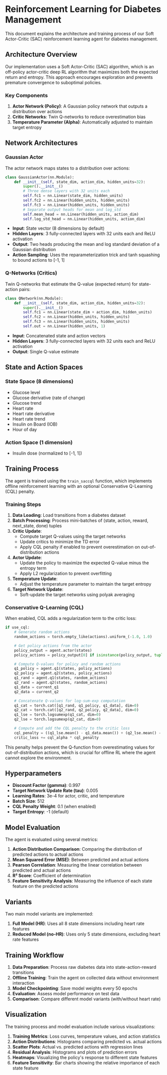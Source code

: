 # Reinforcement Learning for Diabetes Management

This document explains the architecture and training process of our Soft Actor-Critic (SAC) reinforcement learning agent for diabetes management.

## Architecture Overview

Our implementation uses a Soft Actor-Critic (SAC) algorithm, which is an off-policy actor-critic deep RL algorithm that maximizes both the expected return and entropy. This approach encourages exploration and prevents premature convergence to suboptimal policies.

### Key Components

1. **Actor Network (Policy)**: A Gaussian policy network that outputs a distribution over actions
2. **Critic Networks**: Twin Q-networks to reduce overestimation bias
3. **Temperature Parameter (Alpha)**: Automatically adjusted to maintain target entropy

## Network Architectures

### Gaussian Actor

The actor network maps states to a distribution over actions:

```python
class GaussianActor(nn.Module):
    def __init__(self, state_dim, action_dim, hidden_units=32):
        super().__init__()
        # Three dense layers with 32 units each
        self.fc1 = nn.Linear(state_dim, hidden_units)
        self.fc2 = nn.Linear(hidden_units, hidden_units)
        self.fc3 = nn.Linear(hidden_units, hidden_units)
        # Separate output heads for mean and log_std
        self.mean_head = nn.Linear(hidden_units, action_dim)
        self.log_std_head = nn.Linear(hidden_units, action_dim)
```

- **Input**: State vector (8 dimensions by default)
- **Hidden Layers**: 3 fully-connected layers with 32 units each and ReLU activation
- **Output**: Two heads producing the mean and log standard deviation of a Gaussian distribution
- **Action Sampling**: Uses the reparameterization trick and tanh squashing to bound actions to [-1, 1]

### Q-Networks (Critics)

Twin Q-networks that estimate the Q-value (expected return) for state-action pairs:

```python
class QNetwork(nn.Module):
    def __init__(self, state_dim, action_dim, hidden_units=32):
        super().__init__()
        self.fc1 = nn.Linear(state_dim + action_dim, hidden_units)
        self.fc2 = nn.Linear(hidden_units, hidden_units)
        self.fc3 = nn.Linear(hidden_units, hidden_units)
        self.out = nn.Linear(hidden_units, 1)
```

- **Input**: Concatenated state and action vectors
- **Hidden Layers**: 3 fully-connected layers with 32 units each and ReLU activation
- **Output**: Single Q-value estimate

## State and Action Spaces

### State Space (8 dimensions)
- Glucose level
- Glucose derivative (rate of change)
- Glucose trend
- Heart rate
- Heart rate derivative
- Heart rate trend
- Insulin on Board (IOB)
- Hour of day

### Action Space (1 dimension)
- Insulin dose (normalized to [-1, 1])

## Training Process

The agent is trained using the `train_saccql` function, which implements offline reinforcement learning with an optional Conservative Q-Learning (CQL) penalty.

### Training Steps

1. **Data Loading**: Load transitions from a diabetes dataset
2. **Batch Processing**: Process mini-batches of (state, action, reward, next_state, done) tuples
3. **Critic Update**:
   - Compute target Q-values using the target networks
   - Update critics to minimize the TD error
   - Apply CQL penalty if enabled to prevent overestimation on out-of-distribution actions
4. **Actor Update**:
   - Update the policy to maximize the expected Q-value minus the entropy term
   - Apply L2 regularization to prevent overfitting
5. **Temperature Update**:
   - Adjust the temperature parameter to maintain the target entropy
6. **Target Network Update**:
   - Soft-update the target networks using polyak averaging

### Conservative Q-Learning (CQL)

When enabled, CQL adds a regularization term to the critic loss:

```python
if use_cql:
    # Generate random actions
    random_actions = torch.empty_like(actions).uniform_(-1.0, 1.0)

    # Get policy actions from the actor
    policy_output = agent.actor(states)
    policy_actions = policy_output[0] if isinstance(policy_output, tuple) else policy_output

    # Compute Q-values for policy and random actions
    q1_policy = agent.q1(states, policy_actions)
    q2_policy = agent.q2(states, policy_actions)
    q1_rand = agent.q1(states, random_actions)
    q2_rand = agent.q2(states, random_actions)
    q1_data = current_q1  
    q2_data = current_q2

    # Concatenate Q-values for log-sum-exp computation
    q1_cat = torch.cat([q1_rand, q1_policy, q1_data], dim=0)
    q2_cat = torch.cat([q2_rand, q2_policy, q2_data], dim=0)
    q1_lse = torch.logsumexp(q1_cat, dim=0)
    q2_lse = torch.logsumexp(q2_cat, dim=0)

    # Compute and add the CQL penalty to the critic loss
    cql_penalty = ((q1_lse.mean() - q1_data.mean()) + (q2_lse.mean() - q2_data.mean()))
    critic_loss += cql_alpha * cql_penalty
```

This penalty helps prevent the Q-function from overestimating values for out-of-distribution actions, which is crucial for offline RL where the agent cannot explore the environment.

## Hyperparameters

- **Discount Factor (gamma)**: 0.997
- **Target Network Update Rate (tau)**: 0.005
- **Learning Rates**: 3e-4 for actor, critic, and temperature
- **Batch Size**: 512
- **CQL Penalty Weight**: 0.1 (when enabled)
- **Target Entropy**: -1 (default)

## Model Evaluation

The agent is evaluated using several metrics:

1. **Action Distribution Comparison**: Comparing the distribution of predicted actions to actual actions
2. **Mean Squared Error (MSE)**: Between predicted and actual actions
3. **Pearson Correlation**: Measuring the linear correlation between predicted and actual actions
4. **R² Score**: Coefficient of determination
5. **Feature Sensitivity Analysis**: Measuring the influence of each state feature on the predicted actions

## Variants

Two main model variants are implemented:

1. **Full Model (HR)**: Uses all 8 state dimensions including heart rate features
2. **Reduced Model (no-HR)**: Uses only 5 state dimensions, excluding heart rate features

## Training Workflow

1. **Data Preparation**: Process raw diabetes data into state-action-reward transitions
2. **Offline Training**: Train the agent on collected data without environment interaction
3. **Model Checkpointing**: Save model weights every 50 epochs
4. **Evaluation**: Assess model performance on test data
5. **Comparison**: Compare different model variants (with/without heart rate)

## Visualization

The training process and model evaluation include various visualizations:

1. **Training Metrics**: Loss curves, temperature values, and action statistics
2. **Action Distributions**: Histograms comparing predicted vs. actual actions
3. **Scatter Plots**: Actual vs. predicted actions with regression lines
4. **Residual Analysis**: Histograms and plots of prediction errors
5. **Heatmaps**: Visualizing the policy's response to different state features
6. **Feature Sensitivity**: Bar charts showing the relative importance of each state feature
